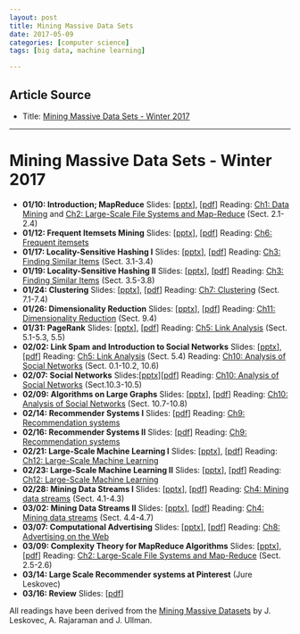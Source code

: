 ```yaml
---
layout: post
title: Mining Massive Data Sets
date: 2017-05-09
categories: [computer science]
tags: [big data, machine learning]

---
```


## Article Source
* Title: [Mining Massive Data Sets - Winter 2017](http://web.stanford.edu/class/cs246/handouts.html)

---

# Mining Massive Data Sets - Winter 2017

-   **01/10: Introduction; MapReduce**
    Slides: [[pptx](http://web.stanford.edu/class/cs246/slides/intro.pptx)], [[pdf](http://web.stanford.edu/class/cs246/slides/intro.pdf)]
    Reading: [Ch1: Data Mining](http://infolab.stanford.edu/~ullman/mmds/ch1.pdf) and [Ch2: Large-Scale File Systems and Map-Reduce](http://infolab.stanford.edu/~ullman/mmds/ch2.pdf) (Sect. 2.1-2.4)
-   **01/12: Frequent Itemsets Mining**
    Slides: [[pptx](http://web.stanford.edu/class/cs246/slides/frequent-itemsets.pptx)],
    [[pdf](http://web.stanford.edu/class/cs246/slides/frequent-itemsets.pdf)]
    Reading: [Ch6: Frequent itemsets](http://infolab.stanford.edu/~ullman/mmds/ch6.pdf)
-   **01/17: Locality-Sensitive Hashing I**
    Slides: [[pptx](http://web.stanford.edu/class/cs246/slides/LSH-1.pptx)], [[pdf](http://web.stanford.edu/class/cs246/slides/LSH-1.pdf)]
    Reading: [Ch3: Finding Similar Items](http://infolab.stanford.edu/~ullman/mmds/ch3.pdf) (Sect.
    3.1-3.4)
-   **01/19: Locality-Sensitive Hashing II**
    Slides: [[pptx](http://web.stanford.edu/class/cs246/slides/LSH-2.pptx)], [[pdf](http://web.stanford.edu/class/cs246/slides/LSH-2.pdf)]
    Reading: [Ch3: Finding Similar Items](http://infolab.stanford.edu/~ullman/mmds/ch3.pdf) (Sect.
    3.5-3.8)
-   **01/24: Clustering**
    Slides: [[pptx](http://web.stanford.edu/class/cs246/slides/clustering.pptx)],
    [[pdf](http://web.stanford.edu/class/cs246/slides/clustering.pdf)]
    Reading: [Ch7: Clustering](http://infolab.stanford.edu/~ullman/mmds/ch7.pdf) (Sect. 7.1-7.4)
-   **01/26: Dimensionality Reduction**
    Slides: [[pptx](http://web.stanford.edu/class/cs246/slides/dim-red.pptx)],
    [[pdf](http://web.stanford.edu/class/cs246/slides/dim-red.pdf)]
    Reading: [Ch11: Dimensionality Reduction](http://infolab.stanford.edu/~ullman/mmds/ch11.pdf) (Sect. 9.4)
-   **01/31: PageRank**
    Slides: [[pptx](http://web.stanford.edu/class/cs246/slides/PageRank-1.pptx)],
    [[pdf](http://web.stanford.edu/class/cs246/slides/PageRank-1.pdf)]
    Reading: [Ch5: Link Analysis](http://infolab.stanford.edu/~ullman/mmds/ch5.pdf) (Sect. 5.1-5.3, 5.5)
-   **02/02: Link Spam and Introduction to Social Networks**
    Slides: [[pptx](http://web.stanford.edu/class/cs246/slides/PageRank-2.pptx)],
    [[pdf](http://web.stanford.edu/class/cs246/slides/PageRank-2.pdf)]
    Reading: [Ch5: Link Analysis](http://infolab.stanford.edu/~ullman/mmds/ch5.pdf) (Sect. 5.4)
    Reading: [Ch10: Analysis of Social Networks](http://infolab.stanford.edu/~ullman/mmds/ch10.pdf) (Sect. 0.1-10.2, 10.6)
-   **02/07: Social Networks**
    Slides:[[pptx](http://web.stanford.edu/class/cs246/slides/graphs-1.pptx)][[pdf](http://web.stanford.edu/class/cs246/slides/graphs-1.pdf)]
    Reading: [Ch10: Analysis of Social Networks](http://infolab.stanford.edu/~ullman/mmds/ch10.pdf) (Sect.10.3-10.5)
-   **02/09: Algorithms on Large Graphs**
    Slides: [[pptx](http://web.stanford.edu/class/cs246/slides/graphs-2.pptx)],
    [[pdf](http://web.stanford.edu/class/cs246/slides/graphs-2.pdf)]
    Reading: [Ch10: Analysis of Social Networks](http://infolab.stanford.edu/~ullman/mmds/ch10.pdf) (Sect.
    10.7-10.8)
-   **02/14: Recommender Systems I**
    Slides:
    [[pdf](http://i.stanford.edu/~jure/pub/talks2/07-recsys1.pdf)]
    Reading: [Ch9: Recommendation systems](http://infolab.stanford.edu/~ullman/mmds/ch9.pdf)
-   **02/16: Recommender Systems II**
    Slides:
    [[pdf](http://i.stanford.edu/~jure/pub/talks2/08-recsys2.pdf)]
    Reading: [Ch9: Recommendation systems](http://infolab.stanford.edu/~ullman/mmds/ch9.pdf)
-   **02/21: Large-Scale Machine Learning I**
    Slides: [[pptx](http://web.stanford.edu/class/cs246/slides/machine-learning-1.pptx)],
    [[pdf](http://web.stanford.edu/class/cs246/slides/machine-learning-1.pdf)]
    Reading: [Ch12: Large-Scale Machine Learning](http://infolab.stanford.edu/~ullman/mmds/ch12.pdf)
-   **02/23: Large-Scale Machine Learning II**
    Slides: [[pptx](http://web.stanford.edu/class/cs246/slides/machine-learning-2.pptx)],
    [[pdf](http://web.stanford.edu/class/cs246/slides/machine-learning-2.pdf)]
    Reading: [Ch12: Large-Scale Machine Learning](http://infolab.stanford.edu/~ullman/mmds/ch12.pdf)
-   **02/28: Mining Data Streams I**
    Slides: [[pptx](http://web.stanford.edu/class/cs246/slides/streams-1.pptx)],
    [[pdf](http://web.stanford.edu/class/cs246/slides/streams-1.pdf)]
    Reading: [Ch4: Mining data streams](http://infolab.stanford.edu/~ullman/mmds/ch4.pdf) (Sect.
    4.1-4.3)
-   **03/02: Mining Data Streams II**
    Slides: [[pptx](http://web.stanford.edu/class/cs246/slides/streams-2.pptx)],
    [[pdf](http://web.stanford.edu/class/cs246/slides/streams-2.pdf)]
    Reading: [Ch4: Mining data streams](http://infolab.stanford.edu/~ullman/mmds/ch4.pdf) (Sect. 4.4-4.7)
-   **03/07: Computational Advertising**
    Slides: [[pptx](http://web.stanford.edu/class/cs246/slides/advertising.pptx)],
    [[pdf](http://web.stanford.edu/class/cs246/slides/advertising.pdf)]
    Reading: [Ch8: Advertising on the Web](http://infolab.stanford.edu/~ullman/mmds/ch8.pdf)
-   **03/09: Complexity Theory for MapReduce Algorithms**
    Slides: [[pptx](http://web.stanford.edu/class/cs246/slides/mr-theory.pptx)],
    [[pdf](http://web.stanford.edu/class/cs246/slides/mr-theory.pdf)]
    Reading: [Ch2: Large-Scale File Systems and Map-Reduce](http://infolab.stanford.edu/~ullman/mmds/ch2.pdf) (Sect. 2.5-2.6)
-   **03/14: Large Scale Recommender systems at Pinterest**
    (Jure Leskovec)
-   **03/16: Review**
    Slides: [[pdf](http://web.stanford.edu/class/cs246/slides/review.pdf)]

All readings have been derived from the [Mining Massive Datasets](http://mmds.org) by J. Leskovec, A. Rajaraman and J. Ullman.

